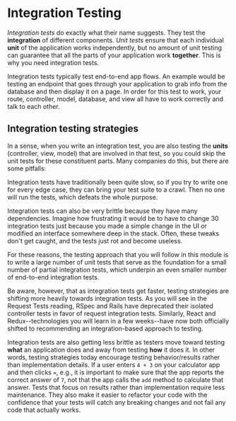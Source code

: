 # Integration Testing

_Integration tests_ do exactly what their name suggests. They test the
**integration** of different components. _Unit tests_ ensure that each
individual **unit** of the application works independently, but no amount of
unit testing can guarantee that all the parts of your application work
**together**. This is why you need integration tests.

Integration tests typically test end-to-end app flows. An example would be
testing an endpoint that goes through your application to grab info from the
database and then display it on a page. In order for this test to work, your
route, controller, model, database, and view all have to work correctly and talk
to each other.

## Integration testing strategies

In a sense, when you write an integration test, you are also testing the
**units** (controller, view, model) that are involved in that test, so you could
skip the unit tests for these constituent parts. Many companies do this, but
there are some pitfalls:

Integration tests have traditionally been quite slow, so if you try to write one
for every edge case, they can bring your test suite to a crawl. Then no one
will run the tests, which defeats the whole purpose.

Integration tests can also be very brittle because they have many dependencies.
Imagine how frustrating it would be to have to change 30 integration tests just
because you made a simple change in the UI or modified an interface somewhere
deep in the stack. Often, these tweaks don't get caught, and the tests just rot
and become useless.

For these reasons, the testing approach that you will follow in this module is
to write a large number of unit tests that serve as the foundation for a small
number of partial integration tests, which underpin an even smaller number of
end-to-end integration tests.

Be aware, however, that as integration tests get faster, testing strategies are
shifting more heavily towards integration tests. As you will see in the
Request Tests reading, RSpec and Rails have deprecated their isolated
controller tests in favor of request integration tests. Similarly, React and
Redux--technologies you will learn in a few weeks--have now both officially
shifted to recommending an integration-based approach to testing.

Integration tests are also getting less brittle as testers move toward testing
**what** an application does and away from testing **how** it does it. In other
words, testing strategies today encourage testing behavior/results rather than
implementation details. If a user enters `4 + 3` on your calculator app and then
clicks `=`, e.g., it is important to make sure that the app reports the correct
answer of `7`, not that the app calls the `add` method to calculate that answer.
Tests that focus on results rather than implementation require less maintenance.
They also make it easier to refactor your code with the confidence that your
tests will catch any breaking changes and not fail any code that actually works.
